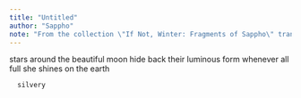 ```yaml
---
title: "Untitled"
author: "Sappho"
note: "From the collection \"If Not, Winter: Fragments of Sappho\" translated by Anne Carson."
---
```


stars around the beautiful moon
hide back their luminous form
whenever all full she shines
      on the earth


      silvery
